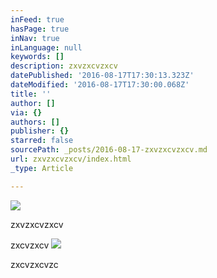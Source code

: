 ```yaml
---
inFeed: true
hasPage: true
inNav: true
inLanguage: null
keywords: []
description: zxvzxcvzxcv
datePublished: '2016-08-17T17:30:13.323Z'
dateModified: '2016-08-17T17:30:00.068Z'
title: ''
author: []
via: {}
authors: []
publisher: {}
starred: false
sourcePath: _posts/2016-08-17-zxvzxcvzxcv.md
url: zxvzxcvzxcv/index.html
_type: Article

---
```

![](https://the-grid-user-content.s3-us-west-2.amazonaws.com/e76c3b81-9387-472e-a58f-0e62f6f9c82f.png)

zxvzxcvzxcv

zxcvzxcv
![](https://the-grid-user-content.s3-us-west-2.amazonaws.com/5bc84b7d-3c00-444c-91bc-1ea2e82596a0.png)

zxcvzxcvzc